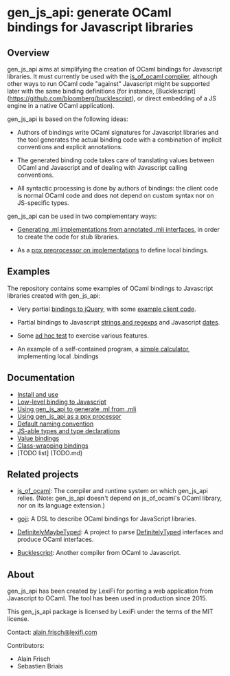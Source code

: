 gen_js_api: generate OCaml bindings for Javascript libraries
============================================================

Overview
--------

gen_js_api aims at simplifying the creation of OCaml bindings for
Javascript libraries.  It must currently be used with the [js_of_ocaml
compiler](https://github.com/ocsigen/js_of_ocaml), although other ways
to run OCaml code "against" Javascript might be supported later with
the same binding definitions (for instance, [Bucklescript]
(https://github.com/bloomberg/bucklescript), or direct embedding of a
JS engine in a native OCaml application).

gen_js_api is based on the following ideas:

 - Authors of bindings write OCaml signatures for Javascript libraries
   and the tool generates the actual binding code with a combination
   of implicit conventions and explicit annotations.

 - The generated binding code takes care of translating values between
   OCaml and Javascript and of dealing with Javascript calling
   conventions.

 - All syntactic processing is done by authors of bindings: the client
   code is normal OCaml code and does not depend on custom syntax nor
   on JS-specific types.


gen_js_api can be used in two complementary ways:

  - [Generating .ml implementations from annotated .mli interfaces](IMPLGEN.md),
    in order to create the code for stub libraries.

  - As a [ppx preprocessor on implementations](PPX.md) to define local
    bindings.



Examples
--------

The repository contains some examples of OCaml bindings to Javascript
libraries created with gen_js_api:

 - Very partial [bindings to jQuery](examples/misc/jquery.mli), with
   some [example client code](examples/misc/test_jquery.ml).

 - Partial bindings to Javascript [strings and
   regexps](examples/misc/js_str.mli) and Javascript
   [dates](examples/js_date.mli).

 - Some [ad hoc test](examples/test) to exercise various features.

 - An example of a self-contained program, a [simple
   calculator](calc/calc.ml), implementing local .bindings

Documentation
-------------

  - [Install and use](INSTALL_AND_USE.md)
  - [Low-level binding to Javascript](LOW_LEVEL_BINDING.md)
  - [Using gen_js_api to generate .ml from .mli](IMPLGEN.md)
  - [Using gen_js_api as a ppx processor](PPX.md)
  - [Default naming convention](NAMING.md)
  - [JS-able types and type declarations](TYPES.md)
  - [Value bindings](VALUES.md)
  - [Class-wrapping bindings](CLASSES.md)
  - [TODO list] (TODO.md)


Related projects
----------------

  - [js_of_ocaml](https://github.com/ocsigen/js_of_ocaml): The compiler
    and runtime system on which gen_js_api relies. (Note: gen_js_api
    doesn't depend on js_of_ocaml's OCaml library, nor on its language
    extension.)

  - [goji](https://github.com/klakplok/goji): A DSL to describe OCaml
    bindings for JavaScript libraries.

  - [DefinitelyMaybeTyped](https://github.com/andrewray/DefinitelyMaybeTyped):
    A project to parse
    [DefinitelyTyped](https://github.com/borisyankov/DefinitelyTyped)
    interfaces and produce OCaml interfaces.

  - [Bucklescript](https://github.com/bloomberg/bucklescript):
    Another compiler from OCaml to Javascript.


About
-----

gen_js_api has been created by LexiFi for porting a web application
from Javascript to OCaml.  The tool has been used in production since
2015.

This gen_js_api package is licensed by LexiFi under the terms of the
MIT license.

Contact: alain.frisch@lexifi.com

Contributors:

 - Alain Frisch
 - Sebastien Briais
